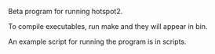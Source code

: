 Beta program for running hotspot2.

To compile executables, run make and they will appear in bin.

An example script for running the program is in scripts.
